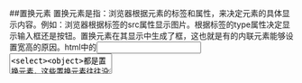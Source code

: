 ##置换元素
置换元素是指：浏览器根据元素的标签和属性，来决定元素的具体显示内容。例如：浏览器根据<img>标签的src属性显示图片。根据标签的type属性决定显示输入框还是按钮。置换元素在其显示中生成了框，这也就是有的内联元素能够设置宽高的原因。html中的<img><input><textarea><select><object>都是置换元素，这些置换元素往往没有实际内容，即是一个空元素。

##非置换元素浏览器中的大多数元素都是不可置换元素，即其内容直接展示给浏览器。例如<label>标签，<p>标签里的内容会被浏览器直接显示给用户。

#如何设置固定的背景图像:background-attachment: fixed;

var aa = new Array()

aa.push(1,2,3) => aa = [1,2,3]
##JS 4种类型判断
1. 
Object.prototype.toString.call(aa)
"[object Array]"
2. 
aa.constructor => f Array()
3. 
aa instanceof Array => true   instanceof只能判断复杂数据类型  typeof只能判断基础数据类型
4. 
typeof aa => object
对于基本类型，除 null 以外，均可以返回正确的结果。
对于引用类型，除 function 以外，一律返回 object 类型。
对于 null ，返回 object 类型。
对于 function 返回  function 类型。
var aa = function(){}
Object.prototype.toString.call(aa)
"[object Function]"

display的切换会触发reflow，而visibility不会。
##display: none；不为被隐藏的对象保留其物理空间；
##visibility:hidden;所占据的空间位置仍然存在,仅为视觉上的完全透明；

标准盒子模型 ＝ margin + border + padding + content (content =  width | height)
IE盒子模型 ＝ margin + content (content = border + padding + width | height)

#进程是资源分配的基本单位,线程是资源调度的基本单位

#调度算法面试很有可能问, 多注意

#http || https 计算机网络 各种网络协议 操作系统  HTTP状态码  面试必问  10大排序算法


##回文解码
1. “回文串”是一个正读和反读都一样的字符串，比如“level”或者“noon”等等就是回文串。